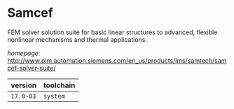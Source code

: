 # Samcef

FEM solver solution suite for basic linear structures to advanced, flexible nonlinear mechanisms and  thermal applications.

*homepage*: <http://www.plm.automation.siemens.com/en_us/products/lms/samtech/samcef-solver-suite/>

version | toolchain
--------|----------
``17.0-03`` | ``system``
